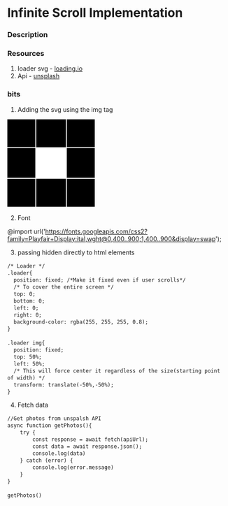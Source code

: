 # Infinite Scroll Implementation

### Description

### Resources

1. loader svg - [loading.io](https://loading.io/)
2. Api - [unsplash](https://unsplash.com/)

### bits

1. Adding the svg using the img tag

<img src="/assets/loader.svg" alt="loader">

2. Font 

@import url('https://fonts.googleapis.com/css2?family=Playfair+Display:ital,wght@0,400..900;1,400..900&display=swap');

3. passing hidden directly to html elements
    <div class="loader" id="loader" hidden>

```
/* Loader */
.loader{
  position: fixed; /*Make it fixed even if user scrolls*/
  /* To cover the entire screen */
  top: 0;
  bottom: 0;
  left: 0;
  right: 0;
  background-color: rgba(255, 255, 255, 0.8);
}

.loader img{
  position: fixed;
  top: 50%;
  left: 50%;
  /* This will force center it regardless of the size(starting point of width) */
  transform: translate(-50%,-50%);
}
```

4. Fetch data
```
//Get photos from unspalsh API
async function getPhotos(){
    try {
        const response = await fetch(apiUrl);
        const data = await response.json();
        console.log(data)
    } catch (error) {
        console.log(error.message)
    }
}

getPhotos()
```